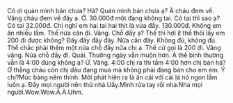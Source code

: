Cô ơi quán mình bán chưa? Hả? Quán mình bán chưa ạ? À cháu đem về. Vâng cháu đem về đây ạ. Ờ. 30.000đ một đạng không tai. Có tai thì sao ạ? Có tai 32.000đ. Chị nghĩ em hai tai hai thịt là vừa đấy. 130.000đ. Không em ăn nhiều lắm. Thế nửa cân đi. Vâng. Chỗ đấy ạ? Thế thì hơi ít thế thôi lấy em 200 đi được không? Đây đây đây đây. Nửa cân đây. Không đủ, không đủ. Thế chắc phải thêm một nửa chỗ đấy nữa chị ạ. Thế cứ gọi là 200 đi. Vâng vâng. Nửa chỗ đấy đi. Quái. Thường ngày vẫn muộn hơn. À thế bình thường vẫn là 4:00 đúng không ạ? Ừ. Vâng. 4:00 chị ra thì tầm 4:00 hơn chị bán hả? Ơ thằng cháu còn chị dâu đang mua mà không phải đang bán cho em em. Ý chị?Múc bàng nêm thính. Mới phát hiện ra là ăn cái với cái lá nó ngon lắm luôn ạ. Đấy mọi người nên thử nhá.Uầy.Mình rửa tay rồi nha.Nha mọi người.Wow.Wow.À.À.Uhm.